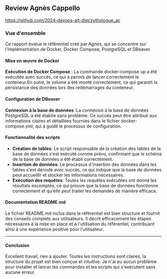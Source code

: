 ## Review Agnès Cappello

https://github.com/2024-devops-alt-dist/zythologue_ac

### Vue d'ensemble

Ce rapport évalue le référentiel créé par Agnes, qui se concentre sur l'implémentation de Docker, Docker Compose, PostgreSQL et DBeaver.

#### Mise en œuvre de Docker

**Exécution de Docker Compose** : La commande docker-compose up a été exécutée avec succès, ce qui a permis de lancer correctement le conteneur.En outre, le volume a été monté correctement, ce qui garantit la persistance des données lors des redémarrages du conteneur.

#### Configuration de DBeaver

**Connexion à la base de données** :La connexion à la base de données PostgreSQL a été établie sans problème. Ce succès peut être attribué aux informations claires et détaillées fournies dans le fichier docker-compose.yml, qui a guidé le processus de configuration.

#### Fonctionnalité des scripts

- **Création de tables**: Le script responsable de la création des tables de la base de données s'est exécuté comme prévu, confirmant que le schéma de la base de données a été établi correctement.
- **Insertion de données**: Le processus d'insertion des données dans les tables s'est déroulé avec succès, ce qui indique que la base de données peut accueillir et stocker les informations nécessaires.
- **Exécution des requêtes**: Toutes les requêtes exécutées ont donné les résultats escomptés, ce qui prouve que la base de données fonctionne correctement et qu'elle peut traiter les demandes de manière efficace.

#### Documentation README.md

Le fichier README.md inclus dans le référentiel est bien structuré et fournit des conseils complets aux utilisateurs. Il décrit efficacement les étapes nécessaires à la mise en place et à l'utilisation du référentiel, contribuant ainsi à une expérience positive pour l'utilisateur.

---

#### Conclusion

Excellent travail, rien à ajouter. Toutes les instructions sont claires, la structure du projet est bien conçue et intuitive. Je n'ai eu aucun problème pour installer et lancer les commandes et les scripts qui s'exécutent sans aucune erreur.
